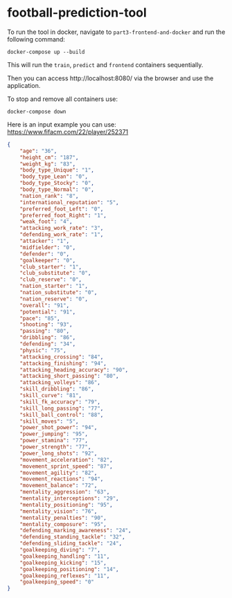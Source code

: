 # football-prediction-tool

To run the tool in docker, navigate to `part3-frontend-and-docker` and run the following command:

```Shell
docker-compose up --build
```

This will run the `train`, `predict` and `frontend` containers sequentially.

Then you can access http://localhost:8080/ via the browser and use the application.

To stop and remove all containers use:

```Shell
docker-compose down
```


Here is an input example you can use:
https://www.fifacm.com/22/player/252371

```JSON
{
    "age": "36",
    "height_cm": "187",
    "weight_kg": "83",
    "body_type_Unique": "1",
    "body_type_Lean": "0",
    "body_type_Stocky": "0",
    "body_type_Normal": "0",
    "nation_rank": "8",
    "international_reputation": "5",
    "preferred_foot_Left": "0",
    "preferred_foot_Right": "1",
    "weak_foot": "4",
    "attacking_work_rate": "3",
    "defending_work_rate": "1",
    "attacker": "1",
    "midfielder": "0",
    "defender": "0",
    "goalkeeper": "0",
    "club_starter": "1",
    "club_substitute": "0",
    "club_reserve": "0",
    "nation_starter": "1",
    "nation_substitute": "0",
    "nation_reserve": "0",
    "overall": "91",
    "potential": "91",
    "pace": "85",
    "shooting": "93",
    "passing": "80",
    "dribbling": "86",
    "defending": "34",
    "physic": "75",
    "attacking_crossing": "84",
    "attacking_finishing": "94",
    "attacking_heading_accuracy": "90",
    "attacking_short_passing": "80",
    "attacking_volleys": "86",
    "skill_dribbling": "86",
    "skill_curve": "81",
    "skill_fk_accuracy": "79",
    "skill_long_passing": "77",
    "skill_ball_control": "88",
    "skill_moves": "5",
    "power_shot_power": "94",
    "power_jumping": "95",
    "power_stamina": "77",
    "power_strength": "77",
    "power_long_shots": "92",
    "movement_acceleration": "82",
    "movement_sprint_speed": "87",
    "movement_agility": "82",
    "movement_reactions": "94",
    "movement_balance": "72",
    "mentality_aggression": "63",
    "mentality_interceptions": "29",
    "mentality_positioning": "95",
    "mentality_vision": "76",
    "mentality_penalties": "90",
    "mentality_composure": "95",
    "defending_marking_awareness": "24",
    "defending_standing_tackle": "32",
    "defending_sliding_tackle": "24",
    "goalkeeping_diving": "7",
    "goalkeeping_handling": "11",
    "goalkeeping_kicking": "15",
    "goalkeeping_positioning": "14",
    "goalkeeping_reflexes": "11",
    "goalkeeping_speed": "0"
}
```